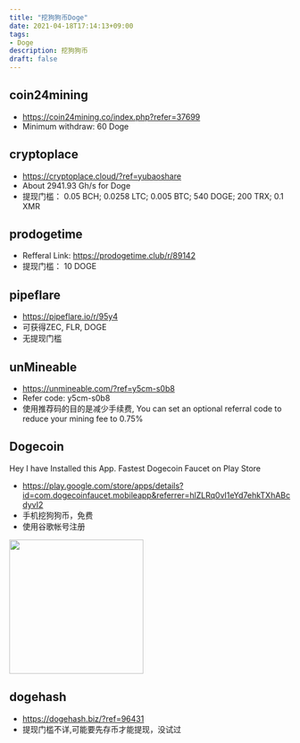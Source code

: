 ```yaml
---
title: "挖狗狗币Doge"
date: 2021-04-18T17:14:13+09:00
tags: 
- Doge
description: 挖狗狗币
draft: false
---
```


## coin24mining
- https://coin24mining.co/index.php?refer=37699
- Minimum withdraw: 60 Doge

<!--more-->

## cryptoplace
- https://cryptoplace.cloud/?ref=yubaoshare
- About 2941.93 Gh/s for Doge
- 提现门槛： 0.05 BCH; 0.0258 LTC; 0.005 BTC; 540 DOGE; 200 TRX; 0.1 XMR

## prodogetime 
- Refferal Link: https://prodogetime.club/r/89142
- 提现门槛： 10 DOGE

## pipeflare
- https://pipeflare.io/r/95y4
- 可获得ZEC, FLR, DOGE
- 无提现门槛

## unMineable 
- https://unmineable.com/?ref=y5cm-s0b8
- Refer code: y5cm-s0b8
- 使用推荐码的目的是减少手续费, You can set an optional referral code to reduce your mining fee to 0.75%

## Dogecoin
Hey I have Installed this App. Fastest Dogecoin Faucet on Play Store 
- https://play.google.com/store/apps/details?id=com.dogecoinfaucet.mobileapp&referrer=hlZLRq0vI1eYd7ehkTXhABcdyvI2
- 手机挖狗狗币，免费
- 使用谷歌帐号注册

<img src="https://cdn.jsdelivr.net/gh/yubaoliu/assets@image/image-20210508131829414.png" width="240px" />

## dogehash
- https://dogehash.biz/?ref=96431
- 提现门槛不详,可能要先存币才能提现，没试过


